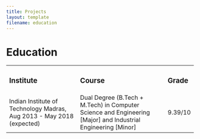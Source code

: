 ```yaml
---
title: Projects
layout: template
filename: education
--- 
```


# Education

<table width="100%" align="center" border="0" cellspacing="0">
         <tr>
            <td width="40%"><b><h3>Institute</h3>
            </td>
           <td width="40%"><b><h3>Course</h3>
            </td>
           <td width="20%"><b><h3>Grade</h3>
            </td>
         </tr>
         <tr>
            <td width="40%">Indian Institute of Technology Madras,<br> Aug 2013 - May 2018 (expected)</h3>
            </td>
           <td width="50%">Dual Degree (B.Tech + M.Tech) in Computer Science and Engineering [Major] and Industrial Engineering [Minor]
            </td>
           <td width="10%">9.39/10
            </td>
         </tr>
      </table>
